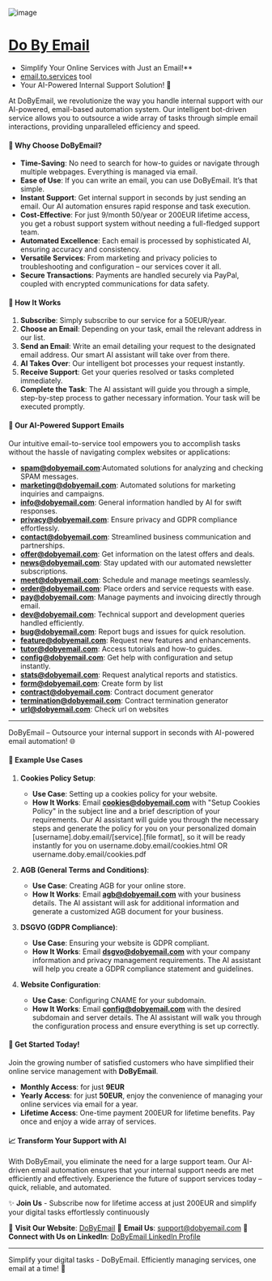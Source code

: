 ![image](https://github.com/dobyemail/www/assets/5669657/95160bf1-7add-4c2f-ae08-707617c1a35e)

# [Do By Email](http://www.dobyemail.com) 

+ Simplify Your Online Services with Just an Email!**
+ [email.to.services](http://email.to.services) tool
+ Your AI-Powered Internal Support Solution! 🚀


At DoByEmail, we revolutionize the way you handle internal support with our AI-powered, email-based automation system.
Our intelligent bot-driven service allows you to outsource a wide array of tasks through simple email interactions, providing unparalleled efficiency and speed.

#### 🌟 **Why Choose DoByEmail?**

- **Time-Saving**: No need to search for how-to guides or navigate through multiple webpages. Everything is managed via email.
- **Ease of Use**: If you can write an email, you can use DoByEmail. It’s that simple.
- **Instant Support**: Get internal support in seconds by just sending an email. Our AI automation ensures rapid response and task execution.
- **Cost-Effective**: For just 9/month 50/year or 200EUR lifetime access, you get a robust support system without needing a full-fledged support team.
- **Automated Excellence**: Each email is processed by sophisticated AI, ensuring accuracy and consistency.
- **Versatile Services**: From marketing and privacy policies to troubleshooting and configuration – our services cover it all.
- **Secure Transactions**: Payments are handled securely via PayPal, coupled with encrypted communications for data safety.

#### 📧 **How It Works**

1. **Subscribe**: Simply subscribe to our service for a 50EUR/year.
2. **Choose an Email**: Depending on your task, email the relevant address in our list.
3. **Send an Email**: Write an email detailing your request to the designated email address. Our smart AI assistant will take over from there.
4. **AI Takes Over**: Our intelligent bot processes your request instantly.
5. **Receive Support**: Get your queries resolved or tasks completed immediately.
6. **Complete the Task**: The AI assistant will guide you through a simple, step-by-step process to gather necessary information. Your task will be executed promptly.
   
#### 📌 **Our AI-Powered Support Emails**

Our intuitive email-to-service tool empowers you to accomplish tasks without the hassle of navigating complex websites or applications:

- **spam@dobyemail.com**:Automated solutions for analyzing and checking SPAM messages.
- **marketing@dobyemail.com**: Automated solutions for marketing inquiries and campaigns.
- **info@dobyemail.com**: General information handled by AI for swift responses.
- **privacy@dobyemail.com**: Ensure privacy and GDPR compliance effortlessly.
- **contact@dobyemail.com**: Streamlined business communication and partnerships.
- **offer@dobyemail.com**: Get information on the latest offers and deals.
- **news@dobyemail.com**: Stay updated with our automated newsletter subscriptions.
- **meet@dobyemail.com**: Schedule and manage meetings seamlessly.
- **order@dobyemail.com**: Place orders and service requests with ease.
- **pay@dobyemail.com**: Manage payments and invoicing directly through email.
- **dev@dobyemail.com**: Technical support and development queries handled efficiently.
- **bug@dobyemail.com**: Report bugs and issues for quick resolution.
- **feature@dobyemail.com**: Request new features and enhancements.
- **tutor@dobyemail.com**: Access tutorials and how-to guides.
- **config@dobyemail.com**: Get help with configuration and setup instantly.
- **stats@dobyemail.com**: Request analytical reports and statistics.
- **form@dobyemail.com**: Create form by list
- **contract@dobyemail.com**: Contract document generator
- **termination@dobyemail.com**: Contract termination generator
- **url@dobyemail.com**: Check url on websites


---

DoByEmail – Outsource your internal support in seconds with AI-powered email automation! 🌐


#### 📌 **Example Use Cases**

1. **Cookies Policy Setup**:
   - **Use Case**: Setting up a cookies policy for your website.
   - **How It Works**: Email **cookies@dobyemail.com** with "Setup Cookies Policy" in the subject line and a brief description of your requirements. Our AI assistant will guide you through the necessary steps and generate the policy for you on your personalized domain [username].doby.email/[service].[file format], so it will be ready instantly for you on username.doby.email/cookies.html OR username.doby.email/cookies.pdf

2. **AGB (General Terms and Conditions)**:
    - **Use Case**: Creating AGB for your online store.
    - **How It Works**: Email **agb@dobyemail.com** with your business details. The AI assistant will ask for additional information and generate a customized AGB document for your business.

3. **DSGVO (GDPR Compliance)**:
    - **Use Case**: Ensuring your website is GDPR compliant.
    - **How It Works**: Email **dsgvo@dobyemail.com** with your company information and privacy management requirements. The AI assistant will help you create a GDPR compliance statement and guidelines.

4. **Website Configuration**:
    - **Use Case**: Configuring CNAME for your subdomain.
    - **How It Works**: Email **config@dobyemail.com** with the desired subdomain and server details. The AI assistant will walk you through the configuration process and ensure everything is set up correctly.


#### 💼 **Get Started Today!**

Join the growing number of satisfied customers who have simplified their online service management with **DoByEmail**.

- **Monthly Access**: for just **9EUR**
- **Yearly Access**: for just **50EUR**, enjoy the convenience of managing your online services via email for a year.
- **Lifetime Access**: One-time payment 200EUR for lifetime benefits. Pay once and enjoy a wide array of services.



#### 📈 **Transform Your Support with AI**

With DoByEmail, you eliminate the need for a large support team. Our AI-driven email automation ensures that your internal support needs are met efficiently and effectively. Experience the future of support services today – quick, reliable, and automated.

✨ **Join Us** - Subscribe now for lifetime access at just 200EUR and simplify your digital tasks effortlessly continuously

🔗 **Visit Our Website**: [DoByEmail](http://dobyemail.com)
📧 **Email Us**: support@dobyemail.com
💬 **Connect with Us on LinkedIn**: [DoByEmail LinkedIn Profile](#)


---
Simplify your digital tasks - DoByEmail. Efficiently managing services, one email at a time! 🚀
